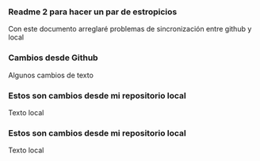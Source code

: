 ### Readme 2 para hacer un par de estropicios
Con este documento arreglaré problemas de sincronización entre github y local

### Cambios desde Github
Algunos cambios de texto
### Estos son cambios desde mi repositorio local
Texto local
### Estos son cambios desde mi repositorio local
Texto local
